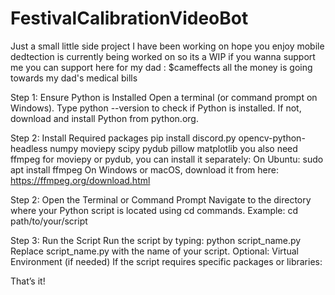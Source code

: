 # FestivalCalibrationVideoBot
Just a small little side project I have been working on hope you enjoy mobile dedtection is currently being worked on so its a WIP 
if you wanna support me you can support here for my dad : $cameffects all the money is going towards my dad's medical bills 

Step 1: Ensure Python is Installed
Open a terminal (or command prompt on Windows).
Type python --version to check if Python is installed.
If not, download and install Python from python.org.

Step 2: Install Required packages
pip install discord.py opencv-python-headless numpy moviepy scipy pydub pillow matplotlib
you also need ffmpeg for moviepy or pydub, you can install it separately:
On Ubuntu:
sudo apt install ffmpeg
On Windows or macOS, download it from here:
https://ffmpeg.org/download.html

Step 2: Open the Terminal or Command Prompt
Navigate to the directory where your Python script is located using cd commands.
Example: cd path/to/your/script

Step 3: Run the Script
Run the script by typing:
python script_name.py
Replace script_name.py with the name of your script.
Optional: Virtual Environment (if needed)
If the script requires specific packages or libraries:

That’s it!
